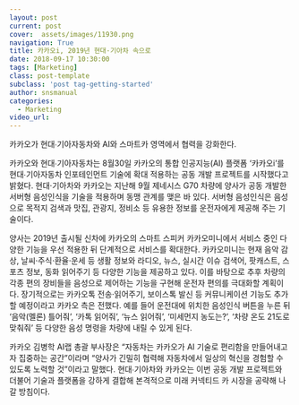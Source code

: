 ```yaml
---
layout: post
current: post
cover:  assets/images/11930.png
navigation: True
title: 카카오i, 2019년 현대·기아차 속으로
date: 2018-09-17 10:30:00
tags: [Marketing]
class: post-template
subclass: 'post tag-getting-started'
author: snsmanual
categories:
  - Marketing
video_url: 
---
```


카카오가 현대∙기아자동차와 AI와 스마트카 영역에서 협력을 강화한다.

카카오와 현대∙기아자동차는 8월30일 카카오의 통합 인공지능(AI) 플랫폼 ‘카카오i’를 현대∙기아자동차 인포테인먼트 기술에 확대 적용하는 공동 개발 프로젝트를 시작했다고 밝혔다.
현대·기아차와 카카오는 지난해 9월 제네시스 G70 차량에 양사가 공동 개발한 서버형 음성인식을 기술을 적용하며 동맹 관계를 맺은 바 있다. 서버형 음성인식은 음성으로 목적지 검색과 맛집, 관광지, 정비소 등 유용한 정보를 운전자에게 제공해 주는 기술이다.

양사는 2019년 출시될 신차에 카카오의 스마트 스피커 카카오미니에서 서비스 중인 다양한 기능을 우선 적용한 뒤 단계적으로 서비스를 확대한다.
카카오미니는 현재 음악 감상, 날씨·주식·환율·운세 등 생활 정보와 라디오, 뉴스, 실시간 이슈 검색어, 팟캐스트, 스포츠 정보, 동화 읽어주기 등 다양한 기능을 제공하고 있다. 
이를 바탕으로 추후 차량의 각종 편의 장비들을 음성으로 제어하는 기능을 구현해 운전자 편의를 극대화할 계획이다.
장기적으로는 카카오톡 전송·읽어주기, 보이스톡 발신 등 커뮤니케이션 기능도 추가할 예정이라고 카카오 측은 전했다. 예를 들어 운전대에 위치한 음성인식 버튼을 누른 뒤 ‘음악(멜론) 틀어줘’, ‘카톡 읽어줘’, ‘뉴스 읽어줘’, ‘미세먼지 농도는?’, ‘차량 온도 21도로 맞춰줘’ 등 다양한 음성 명령을 차량에 내릴 수 있게 된다.

카카오 김병학 AI랩 총괄 부사장은 “자동차는 카카오가 AI 기술로 편리함을 만들어내고자 집중하는 공간”이라며 “양사가 긴밀히 협력해 자동차에서 일상의 혁신을 경험할 수 있도록 노력할 것”이라고 말했다.
현대∙기아차와 카카오는 이번 공동 개발 프로젝트와 더불어 기술과 플랫폼을 강하게 결합해 본격적으로 미래 커넥티드 카 시장을 공략해 나갈 방침이다.